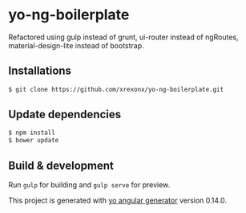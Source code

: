 # yo-ng-boilerplate

Refactored using gulp instead of grunt, ui-router instead of ngRoutes, material-design-lite instead of bootstrap.

## Installations

```sh
$ git clone https://github.com/xrexonx/yo-ng-boilerplate.git
```

## Update dependencies

```sh
$ npm install
$ bower update
```

## Build & development

Run `gulp` for building and `gulp serve` for preview.

This project is generated with [yo angular generator](https://github.com/yeoman/generator-angular)
version 0.14.0.
